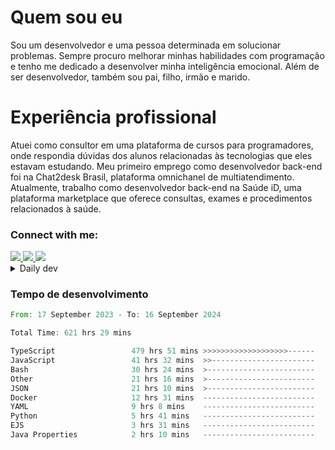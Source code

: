 # Quem sou eu
Sou um desenvolvedor e uma pessoa determinada em solucionar problemas. Sempre procuro melhorar minhas habilidades com programação e tenho me dedicado a desenvolver minha inteligência emocional. Além de ser desenvolvedor, também sou pai, filho, irmão e marido.

# Experiência profissional
Atuei como consultor em uma plataforma de cursos para programadores, onde respondia dúvidas dos alunos relacionadas às tecnologias que eles estavam estudando.
Meu primeiro emprego como desenvolvedor back-end foi na Chat2desk Brasil, plataforma omnichanel de multiatendimento.
Atualmente, trabalho como desenvolvedor back-end na Saúde iD, uma plataforma marketplace que oferece consultas, exames e procedimentos relacionados à saúde.

### Connect with me:
<a href="https://www.linkedin.com/in/theusmoreira" target="_blank" >
<img src="https://img.shields.io/badge/linkedin-%230077B5.svg?&style=for-the-badge&logo=linkedin&logoColor=white ">
</a>
<a href="https://www.instagram.com/matheus.s.moreira/" target="_blank">
<img src="https://img.shields.io/badge/instagram-%23E4405F.svg?&style=for-the-badge&logo=instagram&logoColor=white">
</a>
<a href="mailto:matheussm301@gmail.com"  target="_blank">
<img src="https://img.shields.io/badge/gmail-%23E4405F.svg?&style=for-the-badge&logo=gmail&logoColor=white">
</a>


<details>
  <summary>Daily dev </summary>
<p>
  <a href="https://app.daily.dev/matheussantos"><img src="https://github.com/matheus-santos-moreira/matheus-santos-moreira/blob/master/devcard.svg" width="200" alt="Matheus Santos's Dev Card"/></a>
 </p>
</details>

<h3>Tempo de desenvolvimento</h3>

<!--START_SECTION:waka-->

```rust
From: 17 September 2023 - To: 16 September 2024

Total Time: 621 hrs 29 mins

TypeScript                 479 hrs 51 mins >>>>>>>>>>>>>>>>>>>------   74.66 %
JavaScript                 41 hrs 32 mins  >>-----------------------   06.46 %
Bash                       30 hrs 24 mins  >------------------------   04.73 %
Other                      21 hrs 16 mins  >------------------------   03.31 %
JSON                       21 hrs 10 mins  >------------------------   03.30 %
Docker                     12 hrs 31 mins  -------------------------   01.95 %
YAML                       9 hrs 8 mins    -------------------------   01.42 %
Python                     5 hrs 41 mins   -------------------------   00.89 %
EJS                        3 hrs 31 mins   -------------------------   00.55 %
Java Properties            2 hrs 10 mins   -------------------------   00.34 %
```

<!--END_SECTION:waka-->
